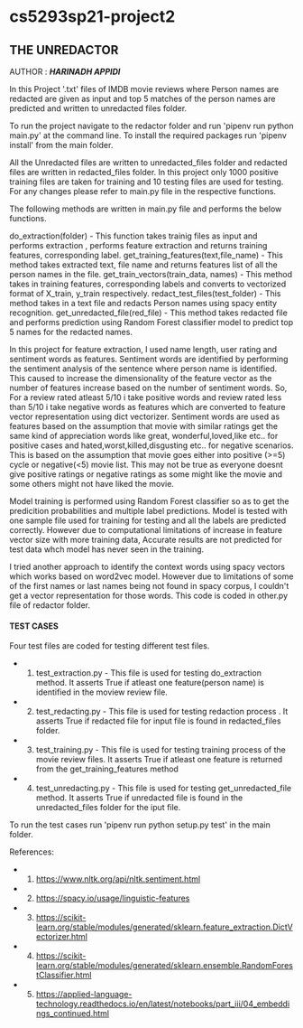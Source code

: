 # cs5293sp21-project2 
##                                                 THE UNREDACTOR 
AUTHOR : _**HARINADH APPIDI**_

In this Project '.txt' files of IMDB movie reviews where Person names are redacted are given as input and top 5 matches of the person names are predicted and written to unredacted files folder.

To run the project navigate to the redactor folder and run 'pipenv run python main.py' at the command line.
To install the required packages run 'pipenv install' from the main folder.

All the Unredacted files are written to unredacted_files folder and redacted files are written in redacted_files folder.
In this project only 1000 positive training files are taken for training and 10 testing files are used for testing.
For any changes please refer to main.py file in the respective functions.

The following methods are written in main.py file and performs the below functions.

do_extraction(folder) - This function takes trainig files as input and performs extraction , performs feature extraction and returns training features, corresponding label.
get_training_features(text,file_name) - This method takes extracted text, file name and returns features list of all the person names in the file.
get_train_vectors(train_data, names) -  This method takes in training features, corresponding labels and converts to vectorized format of X_train, y_train respectively.
redact_test_files(test_folder) - This method takes in a text file and redacts Person names using spacy entity recognition.
get_unredacted_file(red_file) - This method takes redacted file and performs prediction using Random Forest classifier model to predict top 5 names for the redacted names.

In this project for feature extraction, I used name length, user rating and sentiment words as features.
Sentiment words are identified by performing the sentiment analysis of the sentence where person name is identified. This caused to increase the dimensionality of the feature vector as the number of features increase based on the number of sentiment words.
So, For a review rated atleast 5/10 i take positive words and review rated less than 5/10 i take negative words as features which are converted to feature vector representation using dict vectorizer.
Sentiment words are used as features based on the assumption that movie with similar ratings get the same kind of appreciation words like great, wonderful,loved,like etc..  for positive cases and hated,worst,killed,disgusting etc.. for negative scenarios.
This is based on the assumption that movie goes either into positive (>=5) cycle or negative(<5) movie list.
This may not be true as everyone doesnt give positive ratings or negative ratings as some might like the movie and some others might not have liked the movie.

Model training is performed using Random Forest classifier so as to get the predicition probabilities and multiple label predictions.
Model is tested with one sample file used for training for testing and all the labels are predicted correctly.
However due to computational limitations of increase in feature vector size with more training data, Accurate results are not predicted for test data whch model has never seen in the training.

I tried another approach to identify the context words using spacy vectors which works based on word2vec model.
However due to limitations of some of the first names or last names being not found in spacy corpus, I couldn't get a vector representation for those words.
This code is coded in other.py file of redactor folder.

####  TEST CASES
Four test files are coded for testing different test files.
  * 1. test_extraction.py - This file is used for testing do_extraction method. It asserts True if atleast one feature(person name) is identified in the moview review file.
  * 2. test_redacting.py  -  This file is used for testing redaction process . It asserts True if redacted file for input file is found in redacted_files folder. 
  * 3. test_training.py - This file is used for testing training process of the movie review files. It asserts True if atleast one feature is returned from the get_training_features method
  * 4. test_unredacting.py - This file is used for testing get_unredacted_file method. It asserts True if unredacted file is found in the unredacted_files folder for the iput file.

To run the test cases run 'pipenv run python setup.py test' in the main folder.

References:

  * 1. https://www.nltk.org/api/nltk.sentiment.html
  * 2. https://spacy.io/usage/linguistic-features
  * 3. https://scikit-learn.org/stable/modules/generated/sklearn.feature_extraction.DictVectorizer.html
  * 4. https://scikit-learn.org/stable/modules/generated/sklearn.ensemble.RandomForestClassifier.html
  * 5. https://applied-language-technology.readthedocs.io/en/latest/notebooks/part_iii/04_embeddings_continued.html

